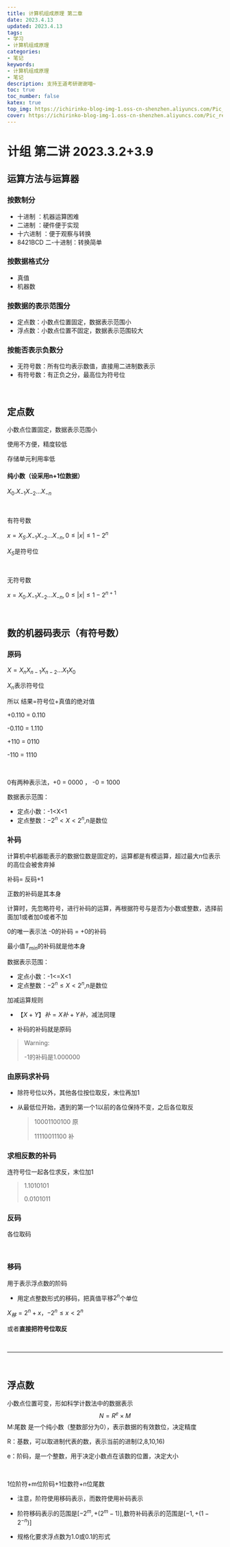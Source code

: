 ```yaml
---
title: 计算机组成原理 第二章
date: 2023.4.13
updated: 2023.4.13
tags: 
- 学习
- 计算机组成原理
categories: 
- 笔记
keywords:  
- 计算机组成原理
- 笔记
description: 支持王道考研谢谢喵~
toc: true
toc_number: false
katex: true
top_img: https://ichirinko-blog-img-1.oss-cn-shenzhen.aliyuncs.com/Pic_res/CSAPP/1-6/202210200028800.png
cover: https://ichirinko-blog-img-1.oss-cn-shenzhen.aliyuncs.com/Pic_res/PostCalendar/202304151150487.jpg
---
```


# 计组 第二讲 2023.3.2+3.9

## 运算方法与运算器

### 按数制分

- 十进制 ：机器运算困难
- 二进制 ：硬件便于实现
- 十六进制 ：便于观察与转换
- 8421BCD 二-十进制：转换简单

### 按数据格式分

- 真值
- 机器数

### 按数据的表示范围分

- 定点数：小数点位置固定，数据表示范围小
- 浮点数：小数点位置不固定，数据表示范围较大

### 按能否表示负数分

- 无符号数：所有位均表示数值，直接用二进制数表示
- 有符号数：有正负之分，最高位为符号位

<br>

## 定点数

小数点位置固定，数据表示范围小

使用不方便，精度较低

存储单元利用率低

#### 纯小数（设采用n+1位数据）

$X_0.X_{-1}X_{-2}...X_{-n}$

<br>

有符号数 

$x=X_S.X_{-1}X_{-2}...X_{-n} , 0\le|x|\le1-2^n$

$X_S$是符号位

<br>

无符号数

$x=X_0.X_{-1}X_{-2}...X_{-n} , 0\le|x|\le1-2^{n+1}$

<br>

## 数的机器码表示（有符号数）

### 原码

$X=X_nX_{n-1}X_{n-2}...X_1X_0$

$X_n$表示符号位

所以 结果=符号位+真值的绝对值

+0.110 = 0.110

-0.110 = 1.110

+110 = 0110

-110 = 1110

<br>

0有两种表示法，+0 = 0000 ， -0 = 1000

数据表示范围：

- 定点小数：-1<X<1
- 定点整数：$-2^n<X<2^n$,n是数位

### 补码

计算机中机器能表示的数据位数是固定的，运算都是有模运算，超过最大n位表示的高位会被舍弃掉

补码= 反码+1

正数的补码是其本身

计算时，先忽略符号，进行补码的运算，再根据符号与是否为小数或整数，选择前面加1或者加0或者不加

0的唯一表示法 -0的补码 = +0的补码

最小值$T_{min}$的补码就是他本身

数据表示范围：

- 定点小数：-1<=X<1
- 定点整数：$-2^n\le X<2^n$,n是数位

加减运算规则

- $【X+Y】补=X补+Y补$，减法同理

- 补码的补码就是原码

> Warning:
>
> -1的补码是1.000000



### 由原码求补码

- 除符号位以外，其他各位按位取反，末位再加1

- 从最低位开始，遇到的第一个1以前的各位保持不变，之后各位取反

  > 10001100100 原
  >
  > 11110011100 补

### 求相反数的补码

连符号位一起各位求反，末位加1

> 1.1010101
>
> 0.0101011

### 反码

各位取码



<br>

### 移码

用于表示浮点数的阶码

- 用定点整数形式的移码，把真值平移$2^n$个单位

$X_移 = 2^n+x$，$-2^n\le x<2^n$

或者**直接把符号位取反**

<br>

---

<br>

## 浮点数

小数点位置可变，形如科学计数法中的数据表示
$$
N=R^e\times M
$$
M:尾数 是一个纯小数（整数部分为0），表示数据的有效数位，决定精度

R：基数，可以取进制代表的数，表示当前的进制(2,8,10,16)

e：阶码，是一个整数，用于决定小数点在该数的位置，决定大小

<br>

1位阶符+m位阶码+1位数符+n位尾数

- 注意，阶符使用移码表示，而数符使用补码表示
- 阶符移码表示的范围是$[-2^m,+(2^m-1)]$,数符补码表示的范围是$[-1,+(1-2^{-n})]$

- 规格化要求浮点数为1.0或0.1的形式